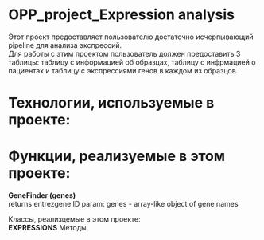 # OPP_project_Expression analysis  
Этот проект предоставляет пользователю достаточно исчерпывающий pipeline для анализа экспрессий.  
Для работы с этим проектом пользователь должен предоставить 3 таблицы: таблицу с информацией об образцах, таблицу с инфрмацией о пациентах и таблицу с экспрессиями генов в каждом из образцов.  
# Технологии, используемые в проекте:
 
# Функции, реализуемые в этом проекте:
**GeneFinder (genes)**  
returns entrezgene ID
param:
genes - array-like object of gene names  
  
Классы, реализцемые в этом проекте:  
**EXPRESSIONS**
  Методы 
